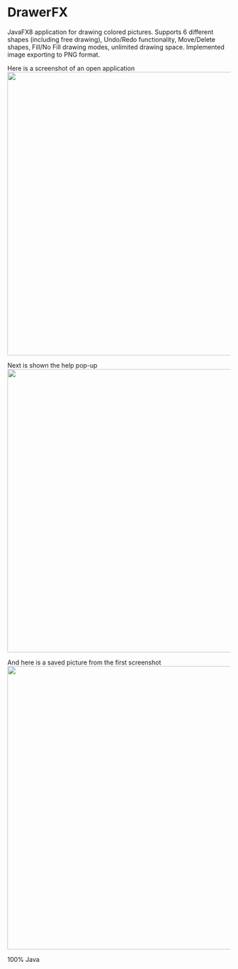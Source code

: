# DrawerFX
JavaFX8 application for drawing colored pictures. Supports 6 different shapes (including free drawing), Undo/Redo functionality, Move/Delete shapes, Fill/No Fill drawing modes, unlimited drawing space. Implemented image exporting to PNG format.

Here is a screenshot of an open application  
<img src="http://i.imgur.com/WAiLqwb.png" width="640">

Next is shown the help pop-up  
<img src="http://i.imgur.com/AdaJd2u.png" width="640">

And here is a saved picture from the first screenshot  
<img src="http://i.imgur.com/tDWioVS.png" width="640">

100% Java
